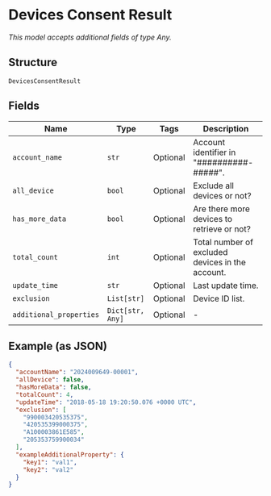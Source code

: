 
# Devices Consent Result

*This model accepts additional fields of type Any.*

## Structure

`DevicesConsentResult`

## Fields

| Name | Type | Tags | Description |
|  --- | --- | --- | --- |
| `account_name` | `str` | Optional | Account identifier in "##########-#####". |
| `all_device` | `bool` | Optional | Exclude all devices or not? |
| `has_more_data` | `bool` | Optional | Are there more devices to retrieve or not? |
| `total_count` | `int` | Optional | Total number of excluded devices in the account. |
| `update_time` | `str` | Optional | Last update time. |
| `exclusion` | `List[str]` | Optional | Device ID list. |
| `additional_properties` | `Dict[str, Any]` | Optional | - |

## Example (as JSON)

```json
{
  "accountName": "2024009649-00001",
  "allDevice": false,
  "hasMoreData": false,
  "totalCount": 4,
  "updateTime": "2018-05-18 19:20:50.076 +0000 UTC",
  "exclusion": [
    "990003420535375",
    "420535399000375",
    "A100003861E585",
    "205353759900034"
  ],
  "exampleAdditionalProperty": {
    "key1": "val1",
    "key2": "val2"
  }
}
```

